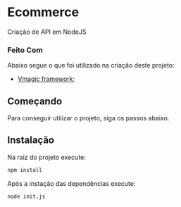 # Ecommerce

Criação de API em NodeJS

### Feito Com

Abaixo segue o que foi utilizado na criação deste projeto:

- [Vmagic framework](https://www.npmjs.com/package/vmagic-cli);

## Começando

Para conseguir utilizar o projeto, siga os passos abaixo.

## Instalação

Na raiz do projeto execute:

```sh
npm install
```

Após a instação das dependências execute:

```sh
node init.js
```